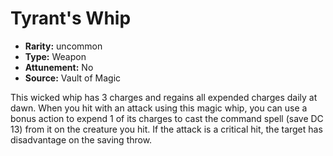 
# Tyrant's Whip

* **Rarity:** uncommon
* **Type:** Weapon
* **Attunement:** No
* **Source:** Vault of Magic


This wicked whip has 3 charges and regains all expended charges daily at dawn. When you hit with an attack using this magic whip, you can use a bonus action to expend 1 of its charges to cast the command spell (save DC 13) from it on the creature you hit. If the attack is a critical hit, the target has disadvantage on the saving throw.
